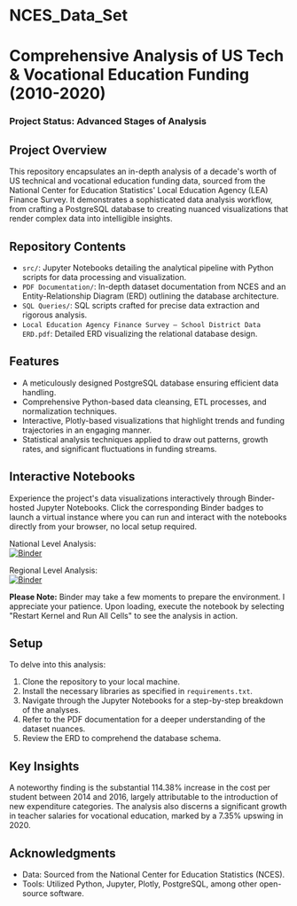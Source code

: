 # NCES_Data_Set  
# Comprehensive Analysis of US Tech & Vocational Education Funding (2010-2020)

### Project Status: Advanced Stages of Analysis

## Project Overview

This repository encapsulates an in-depth analysis of a decade's worth of US technical and vocational education funding data, sourced from the National Center for Education Statistics' Local Education Agency (LEA) Finance Survey. It demonstrates a sophisticated data analysis workflow, from crafting a PostgreSQL database to creating nuanced visualizations that render complex data into intelligible insights.

## Repository Contents

- `src/`: Jupyter Notebooks detailing the analytical pipeline with Python scripts for data processing and visualization.
- `PDF Documentation/`: In-depth dataset documentation from NCES and an Entity-Relationship Diagram (ERD) outlining the database architecture.
- `SQL Queries/`: SQL scripts crafted for precise data extraction and rigorous analysis.
- `Local Education Agency Finance Survey – School District Data ERD.pdf`: Detailed ERD visualizing the relational database design.

## Features

- A meticulously designed PostgreSQL database ensuring efficient data handling.
- Comprehensive Python-based data cleansing, ETL processes, and normalization techniques.
- Interactive, Plotly-based visualizations that highlight trends and funding trajectories in an engaging manner.
- Statistical analysis techniques applied to draw out patterns, growth rates, and significant fluctuations in funding streams.

## Interactive Notebooks

Experience the project's data visualizations interactively through Binder-hosted Jupyter Notebooks. Click the corresponding Binder badges to launch a virtual instance where you can run and interact with the notebooks directly from your browser, no local setup required.

National Level Analysis:  
[![Binder](https://mybinder.org/badge_logo.svg)](https://mybinder.org/v2/gh/jacobc5266/NCES_Data_Set/main?labpath=src%2FLEA_Finance_Data_National_Level_Analysis.ipynb)

Regional Level Analysis:  
[![Binder](https://mybinder.org/badge_logo.svg)](https://mybinder.org/v2/gh/jacobc5266/NCES_Data_Set/main?labpath=src%2FLEA_Finance_Data_Regional_Level_Analysis.ipynb)

**Please Note:** Binder may take a few moments to prepare the environment. I appreciate your patience. Upon loading, execute the notebook by selecting "Restart Kernel and Run All Cells" to see the analysis in action.

## Setup

To delve into this analysis:

1. Clone the repository to your local machine.
2. Install the necessary libraries as specified in `requirements.txt`.
3. Navigate through the Jupyter Notebooks for a step-by-step breakdown of the analyses.
4. Refer to the PDF documentation for a deeper understanding of the dataset nuances.
5. Review the ERD to comprehend the database schema.

## Key Insights

A noteworthy finding is the substantial 114.38% increase in the cost per student between 2014 and 2016, largely attributable to the introduction of new expenditure categories. The analysis also discerns a significant growth in teacher salaries for vocational education, marked by a 7.35% upswing in 2020.

## Acknowledgments

- Data: Sourced from the National Center for Education Statistics (NCES).
- Tools: Utilized Python, Jupyter, Plotly, PostgreSQL, among other open-source software.
